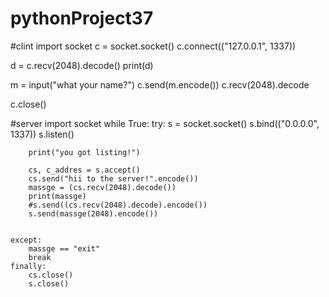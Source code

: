 # pythonProject37

#clint
import socket
c = socket.socket()
c.connect(("127.0.0.1", 1337))

d = c.recv(2048).decode()
print(d)

m = input("what your name?")
c.send(m.encode())
c.recv(2048).decode

c.close()


#server
import socket
while True:
    try:
        s = socket.socket()
        s.bind(("0.0.0.0", 1337))
        s.listen()

        print("you got listing!")

        cs, c_addres = s.accept()
        cs.send("hii to the server!".encode())
        massge = (cs.recv(2048).decode())
        print(massge)
        #s.send((cs.recv(2048).decode).encode())
        s.send(massge(2048).encode())


    except:
        massge == "exit"
        break
    finally:
        cs.close()
        s.close()
